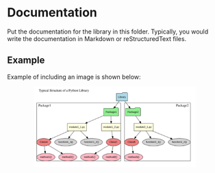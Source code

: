 # Documentation

Put the documentation for the library in this folder. Typically, you would write the documentation in Markdown or
reStructuredText files.

## Example

Example of including an image is shown below:

<p style="text-align: center;">
  <img width="868" height="777" src="../assets/dummy_figure.svg" alt="" style="width: 75%; height: auto;">
</p>
